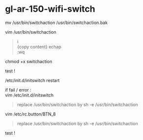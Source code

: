 # gl-ar-150-wifi-switch

mv /usr/bin/switchaction /usr/bin/switchaction.bak

vim /usr/bin/switchaction
> i  
> {copy content}
> echap  
> :wq  

chmod +x switchaction

test !

/etc/init.d/initswitch restart

if fail / error :  
vim /etc/init.d/initswitch  
> replace 
>     /usr/bin/switchaction
> by 
>     sh -e /usr/bin/switchaction

vim /etc/rc.button/BTN_8
> replace 
>     /usr/bin/switchaction
> by 
>     sh -e /usr/bin/switchaction

test !
